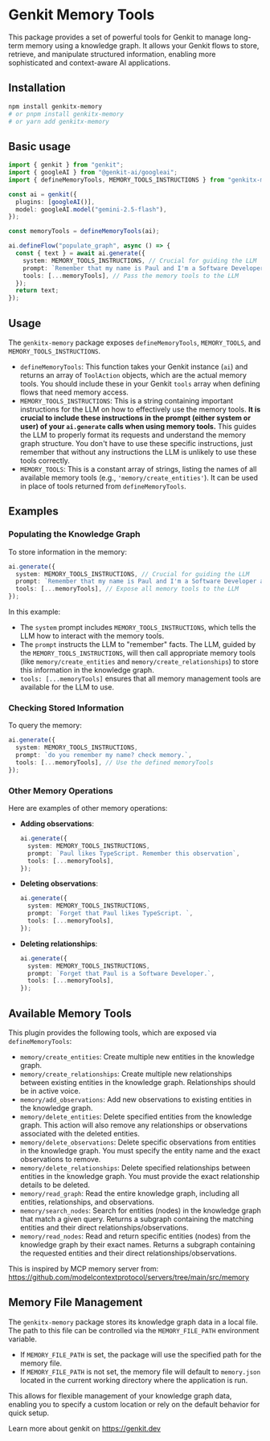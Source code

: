 # Genkit Memory Tools

This package provides a set of powerful tools for Genkit to manage long-term memory using a knowledge graph. It allows your Genkit flows to store, retrieve, and manipulate structured information, enabling more sophisticated and context-aware AI applications.

## Installation

```bash
npm install genkitx-memory
# or pnpm install genkitx-memory
# or yarn add genkitx-memory
```

## Basic usage

```typescript
import { genkit } from "genkit";
import { googleAI } from "@genkit-ai/googleai";
import { defineMemoryTools, MEMORY_TOOLS_INSTRUCTIONS } from "genkitx-memory";

const ai = genkit({
  plugins: [googleAI()],
  model: googleAI.model("gemini-2.5-flash"),
});

const memoryTools = defineMemoryTools(ai);

ai.defineFlow("populate_graph", async () => {
  const { text } = await ai.generate({
    system: MEMORY_TOOLS_INSTRUCTIONS, // Crucial for guiding the LLM
    prompt: `Remember that my name is Paul and I'm a Software Developer and I work at company Placeholder Software Inc.`,
    tools: [...memoryTools], // Pass the memory tools to the LLM
  });
  return text;
});
```

## Usage

The `genkitx-memory` package exposes `defineMemoryTools`, `MEMORY_TOOLS`, and `MEMORY_TOOLS_INSTRUCTIONS`.

- `defineMemoryTools`: This function takes your Genkit instance (`ai`) and returns an array of `ToolAction` objects, which are the actual memory tools. You should include these in your Genkit `tools` array when defining flows that need memory access.
- `MEMORY_TOOLS_INSTRUCTIONS`: This is a string containing important instructions for the LLM on how to effectively use the memory tools. **It is crucial to include these instructions in the prompt (either system or user) of your `ai.generate` calls when using memory tools.** This guides the LLM to properly format its requests and understand the memory graph structure. You don't have to use these specific instructions, just remember that without any instructions the LLM is unlikely to use these tools correctly.
- `MEMORY_TOOLS`: This is a constant array of strings, listing the names of all available memory tools (e.g., `'memory/create_entities'`). It can be used in place of tools returned from `defineMemoryTools`.

## Examples

### Populating the Knowledge Graph

To store information in the memory:

```typescript
ai.generate({
  system: MEMORY_TOOLS_INSTRUCTIONS, // Crucial for guiding the LLM
  prompt: `Remember that my name is Paul and I'm a Software Developer and I work at company Placeholder Software Inc.`,
  tools: [...memoryTools], // Expose all memory tools to the LLM
});
```

In this example:

- The `system` prompt includes `MEMORY_TOOLS_INSTRUCTIONS`, which tells the LLM how to interact with the memory tools.
- The `prompt` instructs the LLM to "remember" facts. The LLM, guided by the `MEMORY_TOOLS_INSTRUCTIONS`, will then call appropriate memory tools (like `memory/create_entities` and `memory/create_relationships`) to store this information in the knowledge graph.
- `tools: [...memoryTools]` ensures that all memory management tools are available for the LLM to use.

### Checking Stored Information

To query the memory:

```typescript
ai.generate({
  system: MEMORY_TOOLS_INSTRUCTIONS,
  prompt: `do you remember my name? check memory.`,
  tools: [...memoryTools], // Use the defined memoryTools
});
```

### Other Memory Operations

Here are examples of other memory operations:

- **Adding observations**:
  ```typescript
  ai.generate({
    system: MEMORY_TOOLS_INSTRUCTIONS,
    prompt: `Paul likes TypeScript. Remember this observation`,
    tools: [...memoryTools],
  });
  ```
- **Deleting observations**:
  ```typescript
  ai.generate({
    system: MEMORY_TOOLS_INSTRUCTIONS,
    prompt: `Forget that Paul likes TypeScript. `,
    tools: [...memoryTools],
  });
  ```
- **Deleting relationships**:
  ```typescript
  ai.generate({
    system: MEMORY_TOOLS_INSTRUCTIONS,
    prompt: `Forget that Paul is a Software Developer.`,
    tools: [...memoryTools],
  });
  ```

## Available Memory Tools

This plugin provides the following tools, which are exposed via `defineMemoryTools`:

- `memory/create_entities`: Create multiple new entities in the knowledge graph.
- `memory/create_relationships`: Create multiple new relationships between existing entities in the knowledge graph. Relationships should be in active voice.
- `memory/add_observations`: Add new observations to existing entities in the knowledge graph.
- `memory/delete_entities`: Delete specified entities from the knowledge graph. This action will also remove any relationships or observations associated with the deleted entities.
- `memory/delete_observations`: Delete specific observations from entities in the knowledge graph. You must specify the entity name and the exact observations to remove.
- `memory/delete_relationships`: Delete specified relationships between entities in the knowledge graph. You must provide the exact relationship details to be deleted.
- `memory/read_graph`: Read the entire knowledge graph, including all entities, relationships, and observations.
- `memory/search_nodes`: Search for entities (nodes) in the knowledge graph that match a given query. Returns a subgraph containing the matching entities and their direct relationships/observations.
- `memory/read_nodes`: Read and return specific entities (nodes) from the knowledge graph by their exact names. Returns a subgraph containing the requested entities and their direct relationships/observations.

This is inspired by MCP memory server from: https://github.com/modelcontextprotocol/servers/tree/main/src/memory

## Memory File Management

The `genkitx-memory` package stores its knowledge graph data in a local file. The path to this file can be controlled via the `MEMORY_FILE_PATH` environment variable.

- If `MEMORY_FILE_PATH` is set, the package will use the specified path for the memory file.
- If `MEMORY_FILE_PATH` is not set, the memory file will default to `memory.json` located in the current working directory where the application is run.

This allows for flexible management of your knowledge graph data, enabling you to specify a custom location or rely on the default behavior for quick setup.

Learn more about genkit on https://genkit.dev
